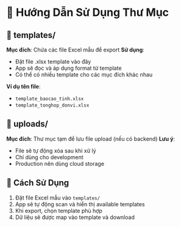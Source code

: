 # 📁 Hướng Dẫn Sử Dụng Thư Mục

## 📂 templates/

**Mục đích**: Chứa các file Excel mẫu để export
**Sử dụng**:

- Đặt file .xlsx template vào đây
- App sẽ đọc và áp dụng format từ template
- Có thể có nhiều template cho các mục đích khác nhau

**Ví dụ tên file**:

- `template_baocao_tinh.xlsx`
- `template_tonghop_donvi.xlsx`

## 📁 uploads/

**Mục đích**: Thư mục tạm để lưu file upload (nếu có backend)
**Lưu ý**:

- File sẽ tự động xóa sau khi xử lý
- Chỉ dùng cho development
- Production nên dùng cloud storage

## 🎯 Cách Sử Dụng

1. Đặt file Excel mẫu vào `templates/`
2. App sẽ tự động scan và hiển thị available templates
3. Khi export, chọn template phù hợp
4. Dữ liệu sẽ được map vào template và download
